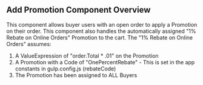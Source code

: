 ## Add Promotion Component Overview

This component allows buyer users with an open order to apply a Promotion on their order. This component also handles
the automatically assigned "1% Rebate on Online Orders" Promotion to the cart. The "1% Rebate on Online Orders" assumes:
  1. A ValueExpression of "order.Total * .01" on the Promotion
  2. A Promotion with a Code of "OnePercentRebate" - This is set in the app constants in gulp.config.js (rebateCode)
  3. The Promotion has been assigned to ALL Buyers
